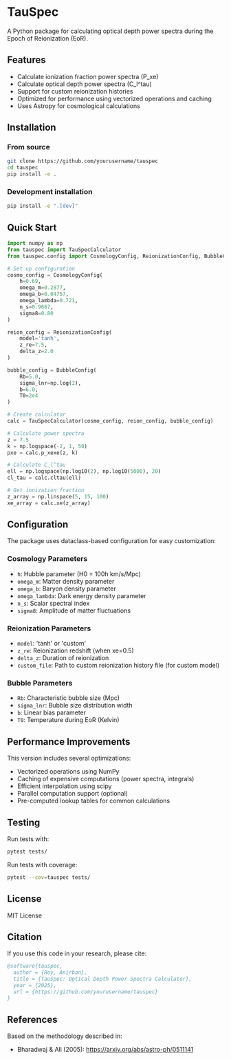 # TauSpec

A Python package for calculating optical depth power spectra during the Epoch of Reionization (EoR).

## Features

- Calculate ionization fraction power spectra (P_xe)
- Calculate optical depth power spectra (C_l^tau)
- Support for custom reionization histories
- Optimized for performance using vectorized operations and caching
- Uses Astropy for cosmological calculations

## Installation

### From source

```bash
git clone https://github.com/yourusername/tauspec
cd tauspec
pip install -e .
```

### Development installation

```bash
pip install -e ".[dev]"
```

## Quick Start

```python
import numpy as np
from tauspec import TauSpecCalculator
from tauspec.config import CosmologyConfig, ReionizationConfig, BubbleConfig

# Set up configuration
cosmo_config = CosmologyConfig(
    h=0.69,
    omega_m=0.2877,
    omega_b=0.04757,
    omega_lambda=0.721,
    n_s=0.9667,
    sigma8=0.80
)

reion_config = ReionizationConfig(
    model='tanh',
    z_re=7.5,
    delta_z=2.0
)

bubble_config = BubbleConfig(
    Rb=5.0,
    sigma_lnr=np.log(2),
    b=6.0,
    T0=2e4
)

# Create calculator
calc = TauSpecCalculator(cosmo_config, reion_config, bubble_config)

# Calculate power spectra
z = 7.5
k = np.logspace(-2, 1, 50)
pxe = calc.p_xexe(z, k)

# Calculate C_l^tau
ell = np.logspace(np.log10(2), np.log10(5000), 20)
cl_tau = calc.cltau(ell)

# Get ionization fraction
z_array = np.linspace(5, 15, 100)
xe_array = calc.xe(z_array)
```

## Configuration

The package uses dataclass-based configuration for easy customization:

### Cosmology Parameters
- `h`: Hubble parameter (H0 = 100h km/s/Mpc)
- `omega_m`: Matter density parameter
- `omega_b`: Baryon density parameter
- `omega_lambda`: Dark energy density parameter
- `n_s`: Scalar spectral index
- `sigma8`: Amplitude of matter fluctuations

### Reionization Parameters
- `model`: 'tanh' or 'custom'
- `z_re`: Reionization redshift (when xe=0.5)
- `delta_z`: Duration of reionization
- `custom_file`: Path to custom reionization history file (for custom model)

### Bubble Parameters
- `Rb`: Characteristic bubble size (Mpc)
- `sigma_lnr`: Bubble size distribution width
- `b`: Linear bias parameter
- `T0`: Temperature during EoR (Kelvin)

## Performance Improvements

This version includes several optimizations:
- Vectorized operations using NumPy
- Caching of expensive computations (power spectra, integrals)
- Efficient interpolation using scipy
- Parallel computation support (optional)
- Pre-computed lookup tables for common calculations

## Testing

Run tests with:

```bash
pytest tests/
```

Run tests with coverage:

```bash
pytest --cov=tauspec tests/
```

## License

MIT License

## Citation

If you use this code in your research, please cite:

```bibtex
@software{tauspec,
  author = {Roy, Anirban},
  title = {TauSpec: Optical Depth Power Spectra Calculator},
  year = {2025},
  url = {https://github.com/yourusername/tauspec}
}
```

## References

Based on the methodology described in:
- Bharadwaj & Ali (2005): https://arxiv.org/abs/astro-ph/0511141
